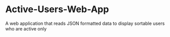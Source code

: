 # Active-Users-Web-App
A web application that reads JSON formatted data to display sortable users who are active only
